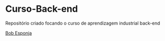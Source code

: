 # Curso-Back-end
Repositório criado focando o curso de aprendizagem industrial back-end

<a href='[https://www.google.com/url?sa=i&url=https%3A%2F%2Fwww.blumenaunorteshopping.com.br%2Facontece%2Fbob-esponja-e-seu-amigo-patrick-chegam-no-norte-shopping-agora-em-setembro&psig=AOvVaw3Jc0Hta85u8a1RbJepGq2b&ust=1676405155485000&source=images&cd=vfe&ved=0CA0QjRxqFwoTCJjq-YCmk_0CFQAAAAAdAAAAABAI](https://www.google.com/url?sa=i&url=https%3A%2F%2Fwww.purebreak.com.br%2Fnoticias%2F-bob-esponja-e-as-maiores-curiosidades-sobre-o-desenho-da-nickelodeon%2F85105&psig=AOvVaw3r8b_j2SQlgWCognSzHjtC&ust=1676405313694000&source=images&cd=vfe&ved=0CA0QjRxqFwoTCIiAws2mk_0CFQAAAAAdAAAAABAI)'>Bob Esponja
